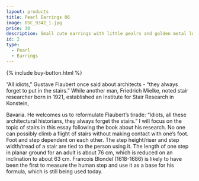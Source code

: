 ```yaml
---
layout: products
title: Pearl Earrings 06
image: DSC_9342_1.jpg
price: 30
description: Small cute earrings with little pealrs and golden metal loops.
id: 2
type:  
  - Pearl
  - Earrings
---
```


{% include buy-button.html %}

“All idiots,” Gustave Flaubert once said about architects - “they always forget to put in the stairs.” While another man, Friedrich Mielke, noted stair researcher born in 1921, established an Institute for Stair Research in Konstein,

 Bavaria. He welcomes us to reformulate Flaubert’s tirade: “Idiots, all these architectural historians, they always forget the stairs.” I will focus on the topic of stairs in this essay following the book about his research.
No one can possibly climb a flight of stairs without making contact with one’s foot. Foot and step dependent on each other. The step height/riser and step width/tread of a stair are tied to the person using it. The length of one step in planar ground for an adult is about 76 cm, which is reduced on an inclination to about 63 cm. Francois Blondel (1618-1686) is likely to have been the first to measure the human step and use it as a base for his formula, which is still being used today.
